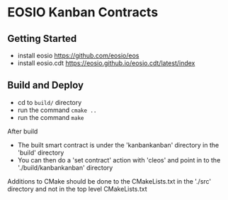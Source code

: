 # EOSIO Kanban Contracts

## Getting Started

- install eosio https://github.com/eosio/eos  
- install eosio.cdt https://eosio.github.io/eosio.cdt/latest/index 

## Build and Deploy

- cd to `build/` directory
- run the command `cmake ..`
- run the command `make`
 
After build 
 
- The built smart contract is under the 'kanbankanban' directory in the 'build' directory
- You can then do a 'set contract' action with 'cleos' and point in to the './build/kanbankanban' directory

Additions to CMake should be done to the CMakeLists.txt in the './src' directory and not in the top level CMakeLists.txt
